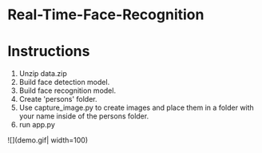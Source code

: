 # Real-Time-Face-Recognition

# Instructions
1. Unzip data.zip
2. Build face detection model. 
3. Build face recognition model. 
4. Create 'persons' folder.
5. Use capture_image.py to create images and place them in a folder with your name inside of the persons folder. 
6. run app.py


![](demo.gif| width=100)